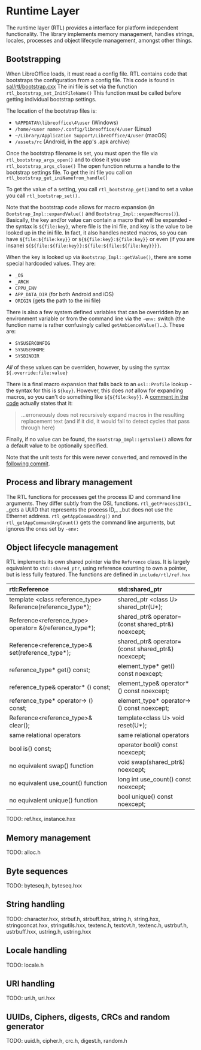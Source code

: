 # Runtime Layer

The runtime layer \(RTL\) provides a interface for platform independent functionality. The library implements memory management, handles strings, locales, processes and object lifecycle management, amongst other things.

## Bootstrapping

When LibreOffice loads, it must read a config file. RTL contains code that bootstraps the configuration from a config file. This code is found in [sal/rtl/bootstrap.cxx](https://opengrok.libreoffice.org/xref/core/sal/rtl/bootstrap.cxx) The ini file is set via the function `rtl_bootstrap_set_InitFileName()` This function must be called before getting individual bootstrap settings.

The location of the bootstrap files is:

* `%APPDATA%\libreoffice\4\user` \(Windows\)
* `/home/<user name>/.config/libreoffice/4/user` \(Linux\)
* `~/Library/Application Support/LibreOffice/4/user` \(macOS\)
* `/assets/rc` \(Android, in the app's .apk archive\)

Once the bootstrap filename is set, you must open the file via `rtl_bootstrap_args_open()` and to close it you use `rtl_bootstrap_args_close()`  The open function returns a handle to the bootstrap settings file. To get the ini file you call on `rtl_bootstrap_get_iniNamefrom_handle()`

To get the value of a setting, you call `rtl_bootstrap_get()`and to set a value you call `rtl_bootstrap_set().`

Note that the bootstrap code allows for macro expansion \(in `Bootstrap_Impl::expandValue()` and `Bootstrap_Impl::expandMacros()`\). Basically, the key and/or value can contain a macro that will be expanded - the syntax is `${file:key}`, where file is the ini file, and key is the value to be looked up in the ini file. In fact, it also handles nested macros, so you can have `${file:${file:key}}` or `${${file:key}:${file:key}}` or even \(if you are insane\) `${${file:${file:key}}:${file:${file:${file:key}}}}`.

When the key is looked up via `Bootstrap_Impl::getValue()`, there are some special hardcoded values. They are:

* `_OS`
* `_ARCH`
* `CPPU_ENV`
* `APP_DATA_DIR` \(for both Android and iOS\)
* `ORIGIN` \(gets the path to the ini file\)

There is also a few system defined variables that can be overridden by an environment variable or from the command line via the `-env:` switch \(the function name is rather confusingly called `getAmbienceValue()`...\). These are:

* `SYSUSERCONFIG`
* `SYSUSERHOME`
* `SYSBINDIR`

_All_ of these values can be overriden, however, by using the syntax `${.override:file:value}`

There is a final macro expansion that falls back to an `osl::Profile` lookup - the syntax for this is `${key}`. However, this does _not_ allow for expanding macros, so you can't do something like `${${file:key}}`. A [comment in the code](https://opengrok.libreoffice.org/xref/core/sal/rtl/bootstrap.cxx#991-994) actually states that it:

> ...erroneously does not recursively expand macros in the resulting replacement text \(and if it did, it would fail to detect cycles that pass through here\)

Finally, if no value can be found, the `Bootstrap_Impl::getValue()` allows for a default value to be optionally specified.

Note that the unit tests for this were never converted, and removed in the [following commit](https://cgit.freedesktop.org/libreoffice/core/commit/?id=18cc5cb2fdb8bca18a6c55d0a165b749f6730420).

## Process and library management

The RTL functions for processes get the process ID and command line arguments. They differ subtly from the OSL functions. `rtl_getProcessID()`_ \_gets a UUID that represents the process ID,_ \_but does not use the Ethernet address. `rtl_getAppCommandArg()` and `rtl_getAppCommandArgCount()` gets the command line arguments, but ignores the ones set by `-env:`

## Object lifecycle management

RTL implements its own shared pointer via the `Reference` class. It is largely equivalent to `std::shared_ptr`, using reference counting to own a pointer, but is less fully featured. The functions are defined in `include/rtl/ref.hxx`

| rtl::Reference | std::shared\_ptr |
| :--- | :--- |
| template &lt;class reference\_type&gt; Reference\(reference\_type\*\); | shared\_ptr &lt;class U&gt; shared\_ptr\(U\*\); |
| Reference&lt;reference\_type&gt; operator= &\(reference\_type\*\); | shared\_ptr& operator= \(const shared\_ptr&\) noexcept; |
| Reference&lt;reference\_type&gt;& set\(reference\_type\*\); | shared\_ptr& operator= \(const shared\_ptr&\) noexcept; |
| reference\_type\* get\(\) const; | element\_type\* get\(\) const noexcept; |
| reference\_type& operator\* \(\) const; | element\_type& operator\* \(\) const noexcept; |
| reference\_type\* operator-&gt; \(\) const; | element\_type\* operator-&gt; \(\) const noexcept; |
| Reference&lt;reference\_type&gt;& clear\(\); | template&lt;class U&gt; void reset\(U\*\); |
| same relational operators | same relational operators |
| bool is\(\) const; | operator bool\(\) const noexcept; |
| no equivalent swap\(\) function | void swap\(shared\_ptr&\) noexcept; |
| no equivalent use\_count\(\) function | long int use\_count\(\) const noexcept; |
| no equivalent unique\(\) function | bool unique\(\) const noexcept; |

TODO: ref.hxx, instance.hxx

## Memory management

TODO: alloc.h

## Byte sequences

TODO: byteseq.h, byteseq.hxx

## String handling

TODO: character.hxx, strbuf.h, strbuff.hxx, string.h, string.hxx, stringconcat.hxx, stringutils.hxx, textenc.h, textcvt.h, textenc.h, ustrbuf.h, ustrbuff.hxx, ustring.h, ustring.hxx

## Locale handling

TODO: locale.h

## URI handling

TODO: uri.h, uri.hxx

## UUIDs, Ciphers, digests, CRCs and random generator

TODO: uuid.h, cipher.h, crc.h, digest.h, random.h

